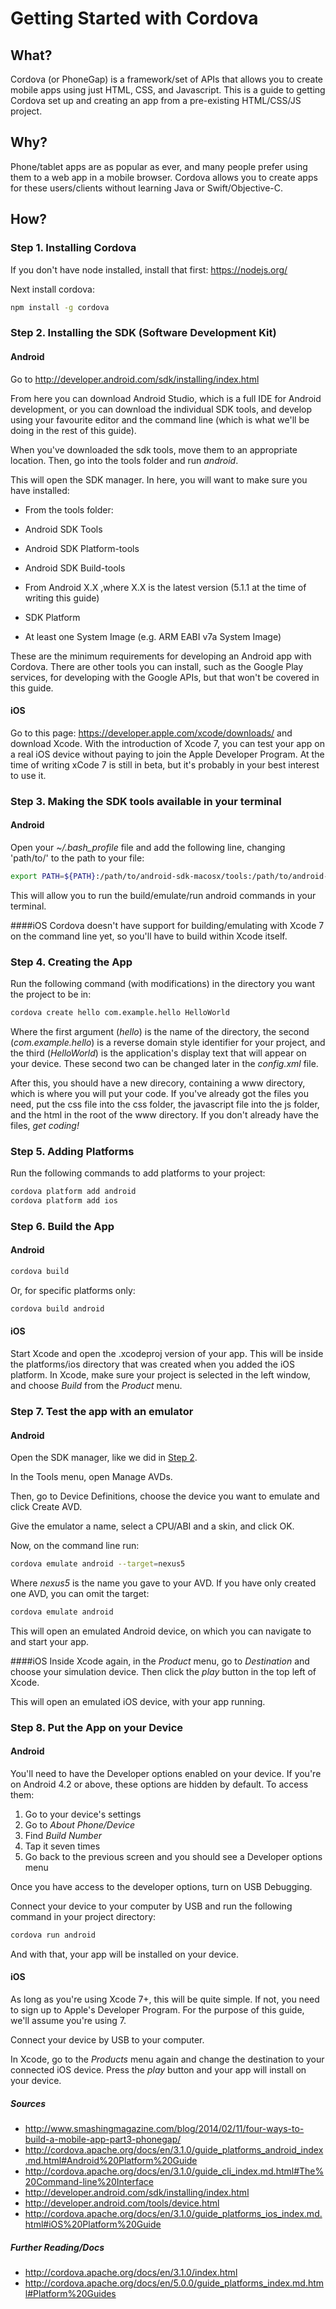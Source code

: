 # Getting Started with Cordova

## What?
Cordova (or PhoneGap) is a framework/set of APIs that allows you to create mobile apps using just HTML, CSS, and Javascript. This is a guide to getting Cordova set up and creating an app from a pre-existing HTML/CSS/JS project.

## Why?
Phone/tablet apps are as popular as ever, and many people prefer using them to a web app in a mobile browser. Cordova allows you to create apps for these users/clients without learning Java or Swift/Objective-C.

## How?
### Step 1. Installing Cordova
If you don't have node installed, install that first: https://nodejs.org/

Next install cordova: 
``` bash
npm install -g cordova
```

### Step 2. Installing the SDK (Software Development Kit)
#### Android
Go to http://developer.android.com/sdk/installing/index.html

From here you can download Android Studio, which is a full IDE for Android development, or you can download the individual SDK tools, and develop using your favourite editor and the command line (which is what we'll be doing in the rest of this guide).

When you've downloaded the sdk tools, move them to an appropriate location. Then, go into the tools folder and run _android_.

This will open the SDK manager. In here, you will want to make sure you have installed:
* From the tools folder:
 * Android SDK Tools
 * Android SDK Platform-tools
 * Android SDK Build-tools

* From Android X.X ,where X.X is the latest version (5.1.1 at the time of writing this guide)
 * SDK Platform
 * At least one System Image (e.g. ARM EABI v7a System Image)

These are the minimum requirements for developing an Android app with Cordova. There are other tools you can install, such as the Google Play services, for developing with the Google APIs, but that won't be covered in this guide.

#### iOS
Go to this page: https://developer.apple.com/xcode/downloads/ and download Xcode. With the introduction of Xcode 7, you can test your app on a real iOS device without paying to join the Apple Developer Program. At the time of writing xCode 7 is still in beta, but it's probably in your best interest to use it.

### Step 3. Making the SDK tools available in your terminal
#### Android
Open your _~/.bash_profile_ file and add the following line, changing 'path/to/' to the path to your file:
``` bash
export PATH=${PATH}:/path/to/android-sdk-macosx/tools:/path/to/android-sdk-macosx/platform-tools
``` 
This will allow you to run the build/emulate/run android commands in your terminal.

####iOS
Cordova doesn't have support for building/emulating with Xcode 7 on the command line yet, so you'll have to build within Xcode itself.

### Step 4. Creating the App
Run the following command (with modifications) in the directory you want the project to be in:
``` bash
cordova create hello com.example.hello HelloWorld
```
Where the first argument (_hello_) is the name of the directory, the second (_com.example.hello_) is a reverse domain style identifier for your project, and the third (_HelloWorld_) is the application's display text that will appear on your device. These second two can be changed later in the _config.xml_ file.

After this, you should have a new direcory, containing a www directory, which is where you will put your code. If you've already got the files you need, put the css file into the css folder, the javascript file into the js folder, and the html in the root of the www directory. If you don't already have the files, _get coding!_

### Step 5. Adding Platforms
Run the following commands to add platforms to your project:
``` bash
cordova platform add android
cordova platform add ios
```

### Step 6. Build the App
#### Android
``` bash
cordova build
```
Or, for specific platforms only:
``` bash
cordova build android
```

#### iOS
Start Xcode and open the .xcodeproj version of your app. This will be inside the platforms/ios directory that was created when you added the iOS platform. In Xcode, make sure your project is selected in the left window, and choose _Build_ from the _Product_ menu.

### Step 7. Test the app with an emulator
#### Android
Open the SDK manager, like we did in [Step 2](https://github.com/Danwhy/cordova-getting-started/blob/master/README.md#step-2-installing-the-sdk).

In the Tools menu, open Manage AVDs.

Then, go to Device Definitions, choose the device you want to emulate and click Create AVD.

Give the emulator a name, select a CPU/ABI and a skin, and click OK.

Now, on the command line run:
``` bash 
cordova emulate android --target=nexus5
```
Where _nexus5_ is the name you gave to your AVD. If you have only created one AVD, you can omit the target:
``` bash
cordova emulate android
```

This will open an emulated Android device, on which you can navigate to and start your app.

####iOS
Inside Xcode again, in the _Product_ menu, go to _Destination_ and choose your simulation device. Then click the _play_ button in the top left of Xcode.

This will open an emulated iOS device, with your app running.

### Step 8. Put the App on your Device
#### Android 
You'll need to have the Developer options enabled on your device. If you're on Android 4.2 or above, these options are hidden by default. To access them:
 1. Go to your device's settings
 2. Go to _About Phone/Device_
 3. Find _Build Number_
 4. Tap it seven times
 5. Go back to the previous screen and you should see a Developer options menu

Once you have access to the developer options, turn on USB Debugging.  

Connect your device to your computer by USB and run the following command in your project directory:
``` bash
cordova run android
```

And with that, your app will be installed on your device.

#### iOS
As long as you're using Xcode 7+, this will be quite simple. If not, you need to sign up to Apple's Developer Program. For the purpose of this guide, we'll assume you're using 7.

Connect your device by USB to your computer.

In Xcode, go to the _Products_ menu again and change the destination to your connected iOS device. Press the _play_ button and your app will install on your device.

##### Sources
* http://www.smashingmagazine.com/blog/2014/02/11/four-ways-to-build-a-mobile-app-part3-phonegap/
* http://cordova.apache.org/docs/en/3.1.0/guide_platforms_android_index.md.html#Android%20Platform%20Guide
* http://cordova.apache.org/docs/en/3.1.0/guide_cli_index.md.html#The%20Command-line%20Interface
* http://developer.android.com/sdk/installing/index.html
* http://developer.android.com/tools/device.html
* http://cordova.apache.org/docs/en/3.1.0/guide_platforms_ios_index.md.html#iOS%20Platform%20Guide

##### Further Reading/Docs
* http://cordova.apache.org/docs/en/3.1.0/index.html
* http://cordova.apache.org/docs/en/5.0.0/guide_platforms_index.md.html#Platform%20Guides

